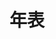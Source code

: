 ---
title: "年表"
description: "これは「Wheel of Heaven」ウェブサイトのイントロダクションセクションで、地球上の生命の創造と発展において、高度な宇宙文明「エロヒム」が重要な役割を果たしたという仮説を探求する魅力的な物語を紹介しています。この理論のさまざまな側面に深く掘り下げ、文明の基盤や宗教的シンクレティズムからインテリジェントデザインの概念、人類の意識の大覚醒の可能性までを探ります。この物語は古代の聖典と歴史的な出来事を再解釈し、人類と宇宙生物との間の宇宙的なつながりを提案しています。各章は読者を思考を促す旅に招き、従来の見解に挑戦し、人類の宇宙的起源と運命の探求を奨励します。"
chapter: "2"
weight: 200
---